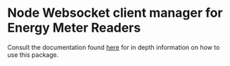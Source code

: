 # Node Websocket client manager for Energy Meter Readers

Consult the documentation found [here](https://github.com/notima/Energy-Meter-Reader-Websocket-Client/blob/master/energy-meter-reader-websocket-client-abstract/README.MD) for in depth information on how to use this package.